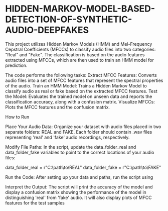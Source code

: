# HIDDEN-MARKOV-MODEL-BASED-DETECTION-OF-SYNTHETIC-AUDIO-DEEPFAKES

This project utilizes Hidden Markov Models (HMM) and Mel-Frequency Cepstral Coefficients (MFCCs) to classify audio files into two categories: "Real" and "Fake". The classification is based on the audio features extracted using MFCCs, which are then used to train an HMM model for prediction.

The code performs the following tasks:
Extract MFCC Features: Converts audio files into a set of MFCC features that represent the spectral properties of the audio.
Train an HMM Model: Trains a Hidden Markov Model to classify audio as real or fake based on the extracted MFCC features.
Test the Model: Evaluates the trained model on unseen data and reports the classification accuracy, along with a confusion matrix.
Visualize MFCCs: Plots the MFCC features and the confusion matrix.

How to Run

Place Your Audio Data:
Organize your dataset with audio files placed in two separate folders: REAL and FAKE. Each folder should contain .wav files representing 'real' and 'fake' audio recordings, respectively.

Modify File Paths:
In the script, update the data_folder_real and data_folder_fake variables to point to the correct locations of your audio files:

data_folder_real = r"C:\path\to\REAL"
data_folder_fake = r"C:\path\to\FAKE"

Run the Code:
After setting up your data and paths, run the script using

Interpret the Output:
The script will print the accuracy of the model and display a confusion matrix showing the performance of the model in distinguishing 'real' from 'fake' audio. It will also display plots of MFCC features for the test samples
